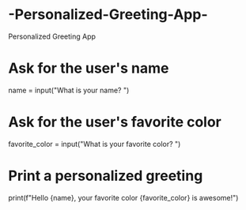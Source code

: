 # -Personalized-Greeting-App-
 Personalized Greeting App 
# Ask for the user's name
name = input("What is your name? ")

# Ask for the user's favorite color
favorite_color = input("What is your favorite color? ")

# Print a personalized greeting
print(f"Hello {name}, your favorite color {favorite_color} is awesome!")
